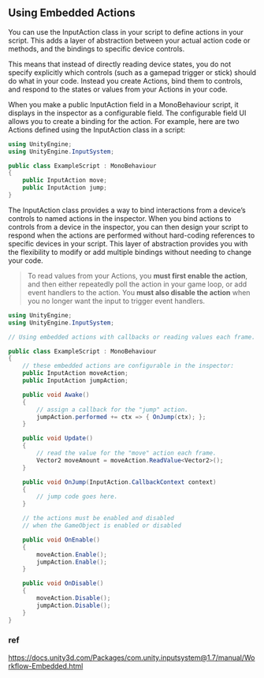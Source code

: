 ## Using Embedded Actions

You can use the InputAction class in your script to define actions in your script. This adds a layer of abstraction between your actual action code or methods, and the bindings to specific device controls.

This means that instead of directly reading device states, you do not specify explicitly which controls (such as a gamepad trigger or stick) should do what in your code. Instead you create Actions, bind them to controls, and respond to the states or values from your Actions in your code.

When you make a public InputAction field in a MonoBehaviour script, it displays in the inspector as a configurable field. The configurable field UI allows you to create a binding for the action. For example, here are two Actions defined using the InputAction class in a script:


```cs
using UnityEngine;
using UnityEngine.InputSystem;

public class ExampleScript : MonoBehaviour
{
    public InputAction move;
    public InputAction jump;
}
```

The InputAction class provides a way to bind interactions from a device’s controls to named actions in the inspector. When you bind actions to controls from a device in the inspector, you can then design your script to respond when the actions are performed without hard-coding references to specific devices in your script. This layer of abstraction provides you with the flexibility to modify or add multiple bindings without needing to change your code.

> To read values from your Actions, you **must first enable the action**, and then either repeatedly poll the action in your game loop, or add event handlers to the action. You **must also disable the action** when you no longer want the input to trigger event handlers.


```cs
using UnityEngine;
using UnityEngine.InputSystem;

// Using embedded actions with callbacks or reading values each frame.

public class ExampleScript : MonoBehaviour
{
    // these embedded actions are configurable in the inspector:
    public InputAction moveAction;
    public InputAction jumpAction;

    public void Awake()
    {
        // assign a callback for the "jump" action.
        jumpAction.performed += ctx => { OnJump(ctx); };
    }

    public void Update()
    {
        // read the value for the "move" action each frame.
        Vector2 moveAmount = moveAction.ReadValue<Vector2>();
    }

    public void OnJump(InputAction.CallbackContext context)
    {
        // jump code goes here.
    }

    // the actions must be enabled and disabled
    // when the GameObject is enabled or disabled

    public void OnEnable()
    {
        moveAction.Enable();
        jumpAction.Enable();
    }

    public void OnDisable()
    {
        moveAction.Disable();
        jumpAction.Disable();
    }
}
```


### ref 
https://docs.unity3d.com/Packages/com.unity.inputsystem@1.7/manual/Workflow-Embedded.html


